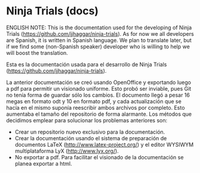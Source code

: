 Ninja Trials (docs)
=================

ENGLISH NOTE: This is the documentation used for the developing of Ninja Trials (https://github.com/jjhaggar/ninja-trials). As for now we all developers are Spanish, it is written in Spanish language. We plan to translate later, but if we find some (non-Spanish speaker) developer who is willing to help we will boost the translation.

Esta es la documentación usada para el desarrollo de Ninja Trials (https://github.com/jjhaggar/ninja-trials).

La anterior documentación se creó usando OpenOffice y exportando luego a pdf para permitir un visionado uniforme. Esto probó ser inviable, pues Git no tenía forma de guardar sólo los cambios. El documento llegó a pesar 16 megas en formato odt y 10 en formato pdf, y cada actualización que se hacía en el mismo suponía reescribir ambos archivos por completo. Esto aumentaba el tamaño del repositorio de forma alarmante.
Los métodos que decidimos emplear para solucionar los problemas anteriores son: 
- Crear un repositorio nuevo exclusivo para la documentación.
- Crear la documentación usando el sistema de preparación de documentos LaTeX (http://www.latex-project.org/) y el editor WYSIWYM multiplataforma LyX (http://www.lyx.org/).
- No exportar a pdf. Para facilitar el visionado de la documentación se planea exportar a html.